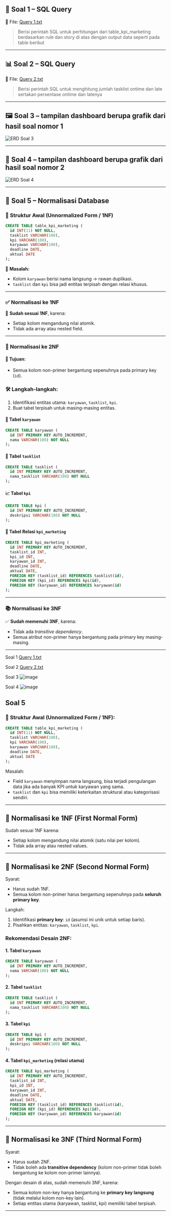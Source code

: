 
## 🧮 **Soal 1 – SQL Query**

📄 File: [Query 1.txt](https://github.com/user-attachments/files/20492500/2.txt)

> Berisi perintah SQL untuk perhitungan dari table_kpi_marketing berdasarkan rule dan story di atas dengan output data seperti pada table berikut

---

## 📊 **Soal 2 – SQL Query**

📄 File: [Query 2.txt](https://github.com/user-attachments/files/20492499/1.txt)

> Berisi perintah SQL untuk  menghitung jumlah tasklist ontime dan late sertakan persentase ontime dan latenya

---

## 🖼️ **Soal 3 – tampilan dashboard berupa grafik dari hasil soal nomor 1**

![ERD Soal 3](https://github.com/user-attachments/assets/0e1cbea5-52fa-4e67-96c8-438d8e9e8ab7)

---

## 🧩 **Soal 4 – tampilan dashboard berupa grafik dari hasil soal nomor 2**

![ERD Soal 4](https://github.com/user-attachments/assets/0ca58876-976f-4c05-b5ff-c10aabac1010)

---

## 🧱 **Soal 5 – Normalisasi Database**

### 🧩 Struktur Awal (Unnormalized Form / 1NF)

```sql
CREATE TABLE table_kpi_marketing (
  id INT(11) NOT NULL,
  tasklist VARCHAR(100),
  kpi VARCHAR(100),
  karyawan VARCHAR(100),
  deadline DATE,
  aktual DATE
);
```

🔎 **Masalah:**

* Kolom `karyawan` berisi nama langsung → rawan duplikasi.
* `tasklist` dan `kpi` bisa jadi entitas terpisah dengan relasi khusus.

---

### ✅ Normalisasi ke 1NF

📌 **Sudah sesuai 1NF**, karena:

* Setiap kolom mengandung nilai atomik.
* Tidak ada array atau nested field.

---

### 🔁 Normalisasi ke 2NF

#### 🎯 Tujuan:

* Semua kolom non-primer bergantung sepenuhnya pada primary key (`id`).

### 🛠️ Langkah-langkah:

1. Identifikasi entitas utama: `karyawan`, `tasklist`, `kpi`.
2. Buat tabel terpisah untuk masing-masing entitas.

#### 💼 Tabel `karyawan`

```sql
CREATE TABLE karyawan (
  id INT PRIMARY KEY AUTO_INCREMENT,
  nama VARCHAR(100) NOT NULL
);
```

#### 🧾 Tabel `tasklist`

```sql
CREATE TABLE tasklist (
  id INT PRIMARY KEY AUTO_INCREMENT,
  nama_tasklist VARCHAR(100) NOT NULL
);
```

#### 📈 Tabel `kpi`

```sql
CREATE TABLE kpi (
  id INT PRIMARY KEY AUTO_INCREMENT,
  deskripsi VARCHAR(100) NOT NULL
);
```

#### 🔗 Tabel Relasi `kpi_marketing`

```sql
CREATE TABLE kpi_marketing (
  id INT PRIMARY KEY AUTO_INCREMENT,
  tasklist_id INT,
  kpi_id INT,
  karyawan_id INT,
  deadline DATE,
  aktual DATE,
  FOREIGN KEY (tasklist_id) REFERENCES tasklist(id),
  FOREIGN KEY (kpi_id) REFERENCES kpi(id),
  FOREIGN KEY (karyawan_id) REFERENCES karyawan(id)
);
```

---

### 📚 Normalisasi ke 3NF

✅ **Sudah memenuhi 3NF**, karena:

* Tidak ada *transitive dependency*.
* Semua atribut non-primer hanya bergantung pada primary key masing-masing.
---


Soal 1
[Query 1.txt](https://github.com/user-attachments/files/20492500/2.txt)

Soal 2
[Query 2.txt](https://github.com/user-attachments/files/20492499/1.txt)

Soal 3
![image](https://github.com/user-attachments/assets/0e1cbea5-52fa-4e67-96c8-438d8e9e8ab7)

Soal 4
![image](https://github.com/user-attachments/assets/0ca58876-976f-4c05-b5ff-c10aabac1010)

Soal 5
---

### 🧩 **Struktur Awal (Unnormalized Form / 1NF):**

```sql
CREATE TABLE table_kpi_marketing (
  id INT(11) NOT NULL,
  tasklist VARCHAR(100),
  kpi VARCHAR(100),
  karyawan VARCHAR(100),
  deadline DATE,
  aktual DATE
);
```

Masalah:

* Field `karyawan` menyimpan nama langsung, bisa terjadi pengulangan data jika ada banyak KPI untuk karyawan yang sama.
* `tasklist` dan `kpi` bisa memiliki keterkaitan struktural atau kategorisasi sendiri.

---

## 🔁 **Normalisasi ke 1NF (First Normal Form)**

Sudah sesuai 1NF karena:

* Setiap kolom mengandung nilai atomik (satu nilai per kolom).
* Tidak ada array atau nested values.

---

## 🧱 **Normalisasi ke 2NF (Second Normal Form)**

Syarat:

* Harus sudah 1NF.
* Semua kolom non-primer harus bergantung sepenuhnya pada **seluruh primary key**.

Langkah:

1. Identifikasi **primary key**: `id` (asumsi ini unik untuk setiap baris).
2. Pisahkan entitas: `karyawan`, `tasklist`, `kpi`.

### Rekomendasi Desain 2NF:

#### 1. **Tabel `karyawan`**

```sql
CREATE TABLE karyawan (
  id INT PRIMARY KEY AUTO_INCREMENT,
  nama VARCHAR(100) NOT NULL
);
```

#### 2. **Tabel `tasklist`**

```sql
CREATE TABLE tasklist (
  id INT PRIMARY KEY AUTO_INCREMENT,
  nama_tasklist VARCHAR(100) NOT NULL
);
```

#### 3. **Tabel `kpi`**

```sql
CREATE TABLE kpi (
  id INT PRIMARY KEY AUTO_INCREMENT,
  deskripsi VARCHAR(100) NOT NULL
);
```

#### 4. **Tabel `kpi_marketing` (relasi utama)**

```sql
CREATE TABLE kpi_marketing (
  id INT PRIMARY KEY AUTO_INCREMENT,
  tasklist_id INT,
  kpi_id INT,
  karyawan_id INT,
  deadline DATE,
  aktual DATE,
  FOREIGN KEY (tasklist_id) REFERENCES tasklist(id),
  FOREIGN KEY (kpi_id) REFERENCES kpi(id),
  FOREIGN KEY (karyawan_id) REFERENCES karyawan(id)
);
```

---

## 🧹 **Normalisasi ke 3NF (Third Normal Form)**

Syarat:

* Harus sudah 2NF.
* Tidak boleh ada **transitive dependency** (kolom non-primer tidak boleh bergantung ke kolom non-primer lainnya).

Dengan desain di atas, sudah memenuhi 3NF, karena:

* Semua kolom non-key hanya bergantung ke **primary key langsung** (tidak melalui kolom non-key lain).
* Setiap entitas utama (karyawan, tasklist, kpi) memiliki tabel terpisah.

---
